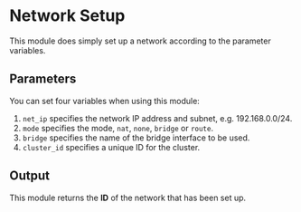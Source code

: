 # Network Setup

This module does simply set up a network according to the parameter variables.

## Parameters

You can set four variables when using this module:

1. `net_ip` specifies the network IP address and subnet, e.g. 192.168.0.0/24.
1. `mode` specifies the mode, `nat`, `none`, `bridge` or `route`.
1. `bridge` specifies the name of the bridge interface to be used.
1. `cluster_id` specifies a unique ID for the cluster.

## Output

This module returns the **ID** of the network that has been set up.

